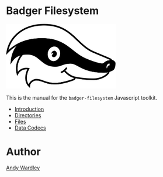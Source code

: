 # Badger Filesystem

<img src="./manual/asset/badger2.svg" width="300"/>

This is the manual for the `badger-filesystem` Javascript toolkit.

* [Introduction](manual/introduction.html)
* [Directories](manual/directories.html)
* [Files](manual/files.html)
* [Data Codecs](manual/codecs.html)

# Author
[Andy Wardley](https://github.com/abw)
